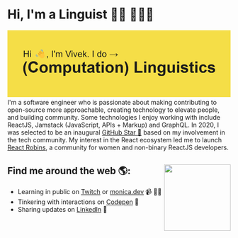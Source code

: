 # Hi, I'm a Linguist 👋🏾 👩🏾‍💻

<img src="header.png" alt="banner that says I do Computation and Linguistics - software engineer, content creator and community organizer alongside a cartoon illustration of Monica">
I'm a software engineer who is passionate about making contributing to open-source more approachable, creating technology to elevate people, and building community. Some technologies I enjoy working with include ReactJS, Jamstack (JavaScript, APIs + Markup) and GraphQL. In 2020, I was selected to be an inaugural <a href="https://stars.github.com/">GitHub Star 🌟</a> based on my involvement in the tech community.  My interest in the React ecosystem led me to launch <a href="https://www.reactrobins.com/">React Robins</a>, a community for women and non-binary ReactJS developers.


## Find me around the web 🌎: <a href="https://github.com/sponsors/M0nica"><img align="right" width="150" height="150" src="https://github.com/M0nica/M0nica/blob/main/octomonica/m0nica-octocat-rotating.gif?raw=true"></a>

- Learning in public on <a href="https://www.twitch.tv/blacktechdiva">Twitch</a> or <a href="https://www.monica.dev">monica.dev</a> 📹 ✍🏾
- Tinkering with interactions on <a href="https://codepen.io/m0nica"> Codepen</a> 🏓
- Sharing updates on <a href="https://www.linkedin.com/in/monicampowell/">LinkedIn</a> 💼
